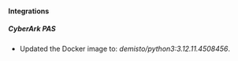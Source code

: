 
#### Integrations

##### CyberArk PAS

- Updated the Docker image to: *demisto/python3:3.12.11.4508456*.

